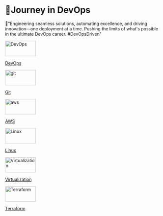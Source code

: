 🗽Journey in DevOps
=======
🚀"Engineering seamless solutions, automating excellence, and driving innovation—one deployment at a time. Pushing the limits of what's possible in the ultimate DevOps career. #DevOpsDriven"

<a href="https://github.com/abeleth/Abel.run.website-/blob/main/DevOps">
  <img src="https://github.com/user-attachments/assets/796643bc-2a54-449b-ba17-ffef71b8a2c6" alt="DevOps" width="100" height="50"> 
</a>

[DevOps](DevOps)


<a href="https://github.com/abeleth/Abel.run.website-/blob/main/git">
  <img src="https://github.com/user-attachments/assets/19155cff-6ae9-4137-99ca-e0ed502c51e3" alt="git" width="100" height="50"> 
</a>

[Git](git)


<a href="https://github.com/abeleth/Abel.run.website-/blob/main/aws">
  <img src="https://github.com/user-attachments/assets/67b9e778-314c-4210-b769-2077b2f5351f" alt="aws" width="100" height="50"> 
</a>

[AWS](aws)


<a href="https://github.com/abeleth/Abel.run.website-/blob/main/Linux">
  <img src="https://github.com/user-attachments/assets/a369b54a-29a7-4e54-93d7-02771eb0627c" alt="Linux" width="100" height="50"> 
</a>

[Linux](Linux)

<a href="https://github.com/abeleth/Abel.run.website-/blob/main/Virtualization">
  <img src="https://github.com/user-attachments/assets/ce3efb3a-cdd3-4844-8cc2-7a46887c0048" alt="Virtualization" width="100" height="50"> 
</a>

[Virtualization](Virtualization)



<a href="https://github.com/abeleth/Abel.run.website-/blob/main/Terraform">
  <img src="https://github.com/user-attachments/assets/cc3a69fd-dfea-4085-9cbe-2c397069c193" alt="Terraform" width="100" height="50"> 
</a>

[Terraform](Terraform)




